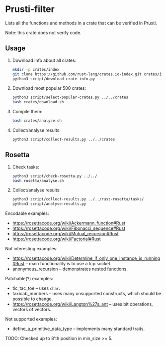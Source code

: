 Prusti-filter
=============

Lists all the functions and methods in a crate that can be verified in Prusti.

Note: this crate does not verify code.

Usage
-----

1.  Download info about all crates:

    ```bash
    mkdir -p crates/index
    git clone https://github.com/rust-lang/crates.io-index.git crates/index
    python3 script/download-crate-info.py
    ```

2.  Download most popular 500 crates:

    ```bash
    python3 script/select-popular-crates.py ../../crates
    bash crates/download.sh
    ```

3.  Compile them:

    ```bash
    bash crates/analyse.sh
    ```

4.  Collect/analyse results:

    ```bash
    python3 script/collect-results.py ../../crates
    ```

Rosetta
-------

1.  Check tasks:

    ```bash
    python3 script/check-rosetta.py ../../
    bash rosetta/analyse.sh
    ```

2.  Collect/analyse results:

    ```bash
    python3 script/collect-results.py ../../rust-rosetta/tasks/
    python3 script/analyse-results.py
    ```

Encodable examples:

+   https://rosettacode.org/wiki/Ackermann_function#Rust
+   https://rosettacode.org/wiki/Fibonacci_sequence#Rust
+   https://rosettacode.org/wiki/Mutual_recursion#Rust
+   https://rosettacode.org/wiki/Factorial#Rust

Not interesting examples:

+   https://rosettacode.org/wiki/Determine_if_only_one_instance_is_running#Rust
    – main functionality is to use a tcp socket.
+   anonymous_recursion – demonstrates nested functions.

Patchable(?) examples:

+   tic_tac_toe – uses ``char``.
+   taxicab_numbers – uses many unsupported constructs, which should be
    possible to change.
+   https://rosettacode.org/wiki/Langton%27s_ant – uses bit operations,
    vectors of vectors.

Not supported examples:

+   define_a_primitive_data_type – implements many standard traits.

TODO: Checked up to 8'th position in min_size >= 5.
